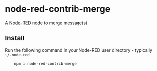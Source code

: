 node-red-contrib-merge
======================

A <a href="http://nodered.org" target="_new">Node-RED</a> node to merge message(s)

Install
-------

Run the following command in your Node-RED user directory - typically `~/.node-red`

        npm i node-red-contrib-merge
